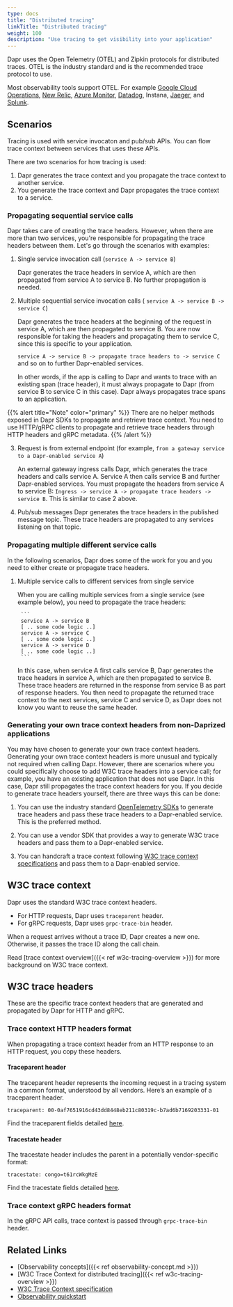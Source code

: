 ```yaml
---
type: docs
title: "Distributed tracing"
linkTitle: "Distributed tracing"
weight: 100
description: "Use tracing to get visibility into your application"
---
```


Dapr uses the Open Telemetry (OTEL) and Zipkin protocols for distributed traces. OTEL is the industry standard and is the recommended trace protocol to use. 

 Most observability tools support OTEL. For example [Google Cloud Operations](https://cloud.google.com/products/operations), [New Relic](https://newrelic.com), [Azure Monitor](https://azure.microsoft.com/services/monitor/), [Datadog](https://www.datadoghq.com), Instana, [Jaeger](https://www.jaegertracing.io/), and [Splunk](https://docs.splunk.com/observability).

## Scenarios
Tracing is used with service invocaton and pub/sub APIs. You can flow trace context between services that uses these APIs. 

There are two scenarios for how tracing is used:

 1. Dapr generates the trace context and you propagate the trace context to another service.
 2. You generate the trace context and Dapr propagates the trace context to a service.

### Propagating sequential service calls

Dapr takes care of creating the trace headers. However, when there are more than two services, you're responsible for propagating the trace headers between them. Let's go through the scenarios with examples:

1. Single service invocation call (`service A -> service B`)

    Dapr generates the trace headers in service A, which are then propagated from service A to service B. No further propagation is needed. 

2. Multiple sequential service invocation calls ( `service A -> service B -> service C`)

    Dapr generates the trace headers at the beginning of the request in service A, which are then propagated to service B. You are now responsible for taking the headers and propagating them to service C, since this is specific to your application. 
    
     `service A -> service B -> propagate trace headers to -> service C` and so on to further Dapr-enabled services.

     In other words, if the app is calling to Dapr and wants to trace with an existing span (trace header), it must always propagate to Dapr (from service B to service C in this case). Dapr always propagates trace spans to an application.

{{% alert title="Note" color="primary" %}}
There are no helper methods exposed in Dapr SDKs to propagate and retrieve trace context. You need to use HTTP/gRPC clients to propagate and retrieve trace headers through HTTP headers and gRPC metadata.
{{% /alert %}}

3. Request is from external endpoint (for example, `from a gateway service to a Dapr-enabled service A`)

    An external gateway ingress calls Dapr, which generates the trace headers and calls service A. Service A then calls service B and further Dapr-enabled services. You must propagate the headers from service A to service B: `Ingress -> service A -> propagate trace headers -> service B`. This is similar to case 2 above.

4. Pub/sub messages
     Dapr generates the trace headers in the published message topic. These trace headers are propagated to any services listening on that topic.

### Propagating multiple different service calls

In the following scenarios, Dapr does some of the work for you and you need to either create or propagate trace headers.

1. Multiple service calls to different services from single service

   When you are calling multiple services from a single service (see example below), you need to propagate the trace headers:

        ```
        service A -> service B
        [ .. some code logic ..]
        service A -> service C
        [ .. some code logic ..]
        service A -> service D
        [ .. some code logic ..]
        ```

    In this case, when service A first calls service B, Dapr generates the trace headers in service A, which are then propagated to service B. These trace headers are returned in the response from service B as part of response headers. You then need to propagate the returned trace context to the next services, service C and service D, as Dapr does not know you want to reuse the same header.

### Generating your own trace context headers from non-Daprized applications

You may have chosen to generate your own trace context headers.
Generating your own trace context headers is more unusual and typically not required when calling Dapr. However, there are scenarios where you could specifically choose to add W3C trace headers into a service call; for example, you have an existing application that does not use Dapr. In this case, Dapr still propagates the trace context headers for you. If you decide to generate trace headers yourself, there are three ways this can be done:

1. You can use the industry standard [OpenTelemetry SDKs](https://opentelemetry.io/docs/instrumentation/) to generate trace headers and pass these trace headers to a Dapr-enabled service. This is the preferred method.

2. You can use a vendor SDK that provides a way to generate W3C trace headers and pass them to a Dapr-enabled service.

3. You can handcraft a trace context following [W3C trace context specifications](https://www.w3.org/TR/trace-context/) and pass them to a Dapr-enabled service.

## W3C trace context

Dapr uses the standard W3C trace context headers. 

- For HTTP requests, Dapr uses `traceparent` header. 
- For gRPC requests, Dapr uses `grpc-trace-bin` header. 

When a request arrives without a trace ID, Dapr creates a new one. Otherwise, it passes the trace ID along the call chain.

Read [trace context overview]({{< ref w3c-tracing-overview >}}) for more background on W3C trace context.

## W3C trace headers
These are the specific trace context headers that are generated and propagated by Dapr for HTTP and gRPC.

### Trace context HTTP headers format
When propagating a trace context header from an HTTP response to an HTTP request, you copy these headers.

#### Traceparent header
The traceparent header represents the incoming request in a tracing system in a common format, understood by all vendors.
Here’s an example of a traceparent header.

`traceparent: 00-0af7651916cd43dd8448eb211c80319c-b7ad6b7169203331-01`

 Find the traceparent fields detailed [here](https://www.w3.org/TR/trace-context/#traceparent-header).

#### Tracestate header
The tracestate header includes the parent in a potentially vendor-specific format:

`tracestate: congo=t61rcWkgMzE`

Find the tracestate fields detailed [here](https://www.w3.org/TR/trace-context/#tracestate-header).

### Trace context gRPC headers format
In the gRPC API calls, trace context is passed through `grpc-trace-bin` header.

## Related Links

- [Observability concepts]({{< ref observability-concept.md >}})
- [W3C Trace Context for distributed tracing]({{< ref w3c-tracing-overview >}})
- [W3C Trace Context specification](https://www.w3.org/TR/trace-context/)
- [Observability quickstart](https://github.com/dapr/quickstarts/tree/master/tutorials/observability)
